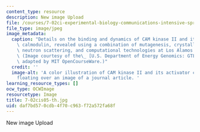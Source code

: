 ```yaml
---
content_type: resource
description: New image Upload
file: /courses/7-02ci-experimental-biology-communications-intensive-spring-2005/daf7bd570cdb4f70c963f72a572fa68f_7-02cis05-th.jpg
file_type: image/jpeg
image_metadata:
  caption: "Details on the binding and dynamics of CAM kinase II and its activator\
    \ calmodulin, revealed using a combination of mutagenesis, crystallography, NMR,\
    \ neutron scattering, and computational technologies at Los Alamos National Laboratory.\_\
    \ (Image courtesy of the\_ [U.S. Department of Energy Genomics: GTL Program](https://genomicscience.energy.gov/roadmap/index.shtml),\
    \ adapted by MIT OpenCourseWare.)"
  credit: ''
  image-alt: 'A color illustration of CAM kinase II and its activator calmodulin,
    floating over an image of a journal article. '
learning_resource_types: []
ocw_type: OCWImage
resourcetype: Image
title: 7-02cis05-th.jpg
uid: daf7bd57-0cdb-4f70-c963-f72a572fa68f
---
```

New image Upload

